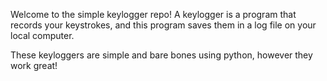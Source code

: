 Welcome to the simple keylogger repo!
A keylogger is a program that records your keystrokes, and this program saves them in a log file on your local computer.

These keyloggers are simple and bare bones using python, however they work great!
